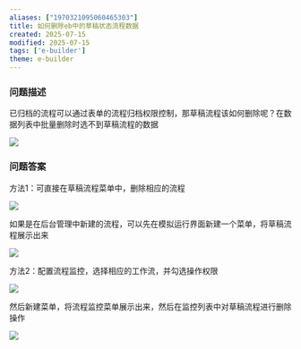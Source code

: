 ```yaml
---
aliases: ["1970321095060465303"]
title: 如何删除eb中的草稿状态流程数据
created: 2025-07-15
modified: 2025-07-15
tags: ['e-builder']
theme: e-builder
---
```


### 问题描述

已归档的流程可以通过表单的流程归档权限控制，那草稿流程该如何删除呢？在数据列表中批量删除时选不到草稿流程的数据

![](6e5641af84f6c3da23eda7b982befd49.jpg)

### 问题答案

方法1：可直接在草稿流程菜单中，删除相应的流程

![](bd38f684d8b4425c82cb47c57698a8af.jpg)

如果是在后台管理中新建的流程，可以先在模拟运行界面新建一个菜单，将草稿流程展示出来

![](ed80e981925a67e1336eba83f002c2ff.jpg)

方法2：配置流程监控，选择相应的工作流，并勾选操作权限

![](367f160ce597c5b27cc5c265f6d880d9.jpg)

然后新建菜单，将流程监控菜单展示出来，然后在监控列表中对草稿流程进行删除操作

![](a56a6f11f9f45c4d8ceee20d080266b8.jpg)
